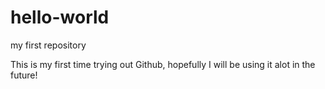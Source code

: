 # hello-world
my first repository

This is my first time trying out Github, hopefully I will be using it alot in the future!
